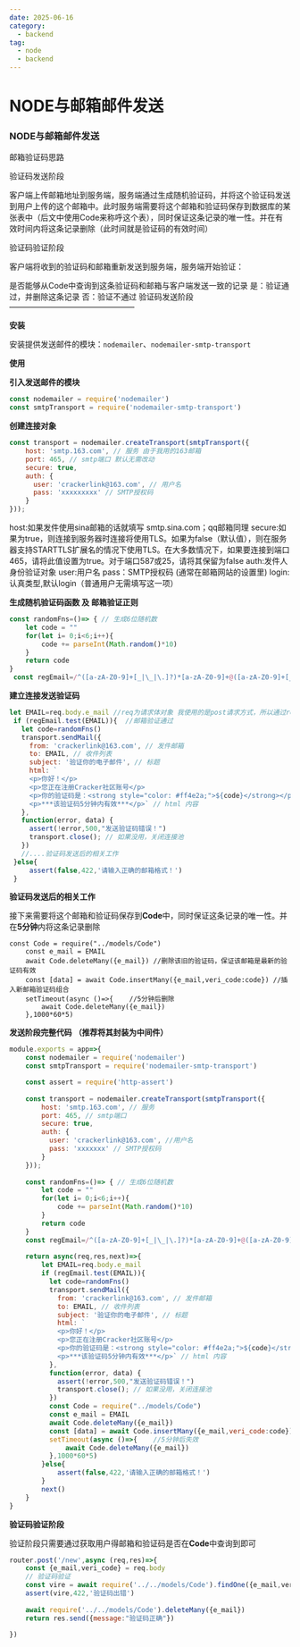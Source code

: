 ```yaml
---
date: 2025-06-16
category:
  - backend
tag:
  - node
  - backend
---
```


# NODE与邮箱邮件发送

### NODE与邮箱邮件发送

邮箱验证码思路

验证码发送阶段

客户端上传邮箱地址到服务端，服务端通过生成随机验证码，并将这个验证码发送到用户上传的这个邮箱中。此时服务端需要将这个邮箱和验证码保存到数据库的某张表中（后文中使用Code来称呼这个表），同时保证这条记录的唯一性。并在有效时间内将这条记录删除（此时间就是验证码的有效时间）

验证码验证阶段

客户端将收到的验证码和邮箱重新发送到服务端，服务端开始验证：

是否能够从Code中查询到这条验证码和邮箱与客户端发送一致的记录
是：验证通过，并删除这条记录
否：验证不通过
验证码发送阶段
————————————————

**安装**

安装提供发送邮件的模块：`nodemailer`、`nodemailer-smtp-transport`

**使用**

**引入发送邮件的模块**

```js
const nodemailer = require('nodemailer')
const smtpTransport = require('nodemailer-smtp-transport')
```

**创建连接对象**

```js
const transport = nodemailer.createTransport(smtpTransport({
    host: 'smtp.163.com', // 服务 由于我用的163邮箱
    port: 465, // smtp端口 默认无需改动
    secure: true,
    auth: {
      user: 'crackerlink@163.com', // 用户名
      pass: 'xxxxxxxxx' // SMTP授权码
    }
}));
```

host:如果发件使用sina邮箱的话就填写 smtp.sina.com；qq邮箱同理
secure:如果为true，则连接到服务器时连接将使用TLS。如果为false（默认值），则在服务器支持STARTTLS扩展名的情况下使用TLS。在大多数情况下，如果要连接到端口465，请将此值设置为true。对于端口587或25，请将其保留为false
auth:发件人身份验证对象
user:用户名
pass：SMTP授权码 (通常在邮箱网站的设置里)
login:认真类型,默认login（普通用户无需填写这一项）



**生成随机验证码函数 及 邮箱验证正则**

```js
const randomFns=()=> { // 生成6位随机数
    let code = ""
    for(let i= 0;i<6;i++){
        code += parseInt(Math.random()*10)
    }
    return code 
}
 const regEmail=/^([a-zA-Z0-9]+[_|\_|\.]?)*[a-zA-Z0-9]+@([a-zA-Z0-9]+[_|\_|\.]?)*[a-zA-Z0-9]+\.[a-zA-Z]{2,3}$/ //验证邮箱正则
```

**建立连接发送验证码**

```js
let EMAIL=req.body.e_mail //req为请求体对象 我使用的是post请求方式，所以通过req.body获取用户提交的邮箱
 if (regEmail.test(EMAIL)){  //邮箱验证通过
   let code=randomFns()
   transport.sendMail({
     from: 'crackerlink@163.com', // 发件邮箱
     to: EMAIL, // 收件列表
     subject: '验证你的电子邮件', // 标题
     html: `
     <p>你好！</p>
     <p>您正在注册Cracker社区账号</p>
     <p>你的验证码是：<strong style="color: #ff4e2a;">${code}</strong></p>
     <p>***该验证码5分钟内有效***</p>` // html 内容
   }, 
   function(error, data) {
     assert(!error,500,"发送验证码错误！")
     transport.close(); // 如果没用，关闭连接池
   })
   //....验证码发送后的相关工作 
 }else{
     assert(false,422,'请输入正确的邮箱格式！')
 }
```

**验证码发送后的相关工作**

接下来需要将这个邮箱和验证码保存到**Code**中，同时保证这条记录的唯一性。并在**5分钟**内将这条记录删除

```
const Code = require("../models/Code")
    const e_mail = EMAIL
    await Code.deleteMany({e_mail}) //删除该旧的验证码，保证该邮箱是最新的验证码有效
    const [data] = await Code.insertMany({e_mail,veri_code:code}) //插入新邮箱验证码组合
    setTimeout(async ()=>{    //5分钟后删除
        await Code.deleteMany({e_mail})
    },1000*60*5)
```

**发送阶段完整代码**
**（推荐将其封装为中间件）**

```js
module.exports = app=>{
    const nodemailer = require('nodemailer')
    const smtpTransport = require('nodemailer-smtp-transport')

    const assert = require('http-assert')
    
    const transport = nodemailer.createTransport(smtpTransport({
        host: 'smtp.163.com', // 服务
        port: 465, // smtp端口
        secure: true,
        auth: {
          user: 'crackerlink@163.com', //用户名
          pass: 'xxxxxxx' // SMTP授权码
        }
    }));
      
    const randomFns=()=> { // 生成6位随机数
        let code = ""
        for(let i= 0;i<6;i++){
            code += parseInt(Math.random()*10)
        }
        return code 
    }
    const regEmail=/^([a-zA-Z0-9]+[_|\_|\.]?)*[a-zA-Z0-9]+@([a-zA-Z0-9]+[_|\_|\.]?)*[a-zA-Z0-9]+\.[a-zA-Z]{2,3}$/ //验证邮箱正则
      
    return async(req,res,next)=>{
        let EMAIL=req.body.e_mail
        if (regEmail.test(EMAIL)){
          let code=randomFns()
          transport.sendMail({
            from: 'crackerlink@163.com', // 发件邮箱
            to: EMAIL, // 收件列表
            subject: '验证你的电子邮件', // 标题
            html: `
            <p>你好！</p>
            <p>您正在注册Cracker社区账号</p>
            <p>你的验证码是：<strong style="color: #ff4e2a;">${code}</strong></p>
            <p>***该验证码5分钟内有效***</p>` // html 内容
          }, 
          function(error, data) {
            assert(!error,500,"发送验证码错误！")
            transport.close(); // 如果没用，关闭连接池
          })        
          const Code = require("../models/Code")
          const e_mail = EMAIL
          await Code.deleteMany({e_mail})
          const [data] = await Code.insertMany({e_mail,veri_code:code})
          setTimeout(async ()=>{    //5分钟后失效
              await Code.deleteMany({e_mail})
          },1000*60*5)
        }else{
            assert(false,422,'请输入正确的邮箱格式！')
        }
        next()
    }
}
```

**验证码验证阶段**

验证阶段只需要通过获取用户得邮箱和验证码是否在**Code**中查询到即可

```js
router.post('/new',async (req,res)=>{
    const {e_mail,veri_code} = req.body
    // 验证码验证
    const vire = await require('../../models/Code').findOne({e_mail,veri_code})
    assert(vire,422,'验证码出错')
    
    await require('../../models/Code').deleteMany({e_mail})
    return res.send({message:"验证码正确"})

})
```